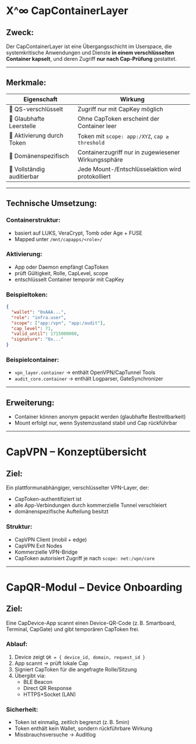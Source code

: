 
# X^∞ CapContainerLayer

## Zweck:
Der CapContainerLayer ist eine Übergangsschicht im Userspace, die systemkritische Anwendungen und Dienste **in einem verschlüsselten Container kapselt**, und deren Zugriff **nur nach Cap-Prüfung** gestattet.

---

## Merkmale:

| Eigenschaft             | Wirkung |
|-------------------------|---------|
| 🔐 QS-verschlüsselt     | Zugriff nur mit CapKey möglich |
| 🫥 Glaubhafte Leerstelle | Ohne CapToken erscheint der Container leer |
| 🔄 Aktivierung durch Token | Token mit `scope: app:/XYZ`, `cap ≥ threshold` |
| 🧠 Domänenspezifisch     | Containerzugriff nur in zugewiesener Wirkungssphäre |
| 🧾 Vollständig auditierbar | Jede Mount-/Entschlüsselaktion wird protokolliert |

---

## Technische Umsetzung:

### Containerstruktur:
- basiert auf LUKS, VeraCrypt, Tomb oder Age + FUSE
- Mapped unter `/mnt/capapps/<role>/`

### Aktivierung:
- App oder Daemon empfängt CapToken
- prüft Gültigkeit, Rolle, CapLevel, scope
- entschlüsselt Container temporär mit CapKey

### Beispieltoken:
```json
{
  "wallet": "0xAAA...",
  "role": "infra.user",
  "scope": ["app:/vpn", "app:/audit"],
  "cap_level": 71,
  "valid_until": 1715000000,
  "signature": "0x..."
}
```

### Beispielcontainer:
- `vpn_layer.container` → enthält OpenVPN/CapTunnel Tools
- `audit_core.container` → enthält Logparser, GateSynchronizer

---

## Erweiterung:
- Container können anonym gepackt werden (glaubhafte Bestreitbarkeit)
- Mount erfolgt nur, wenn Systemzustand stabil und Cap rückführbar

---

# CapVPN – Konzeptübersicht

## Ziel:
Ein plattformunabhängiger, verschlüsselter VPN-Layer, der:
- CapToken-authentifiziert ist
- alle App-Verbindungen durch kommerzielle Tunnel verschleiert
- domänenspezifische Aufteilung besitzt

### Struktur:
- CapVPN Client (mobil + edge)
- CapVPN Exit Nodes
- Kommerzielle VPN-Bridge
- CapToken autorisiert Zugriff je nach `scope: net:/vpn/core`

---

# CapQR-Modul – Device Onboarding

## Ziel:
Eine CapDevice-App scannt einen Device-QR-Code (z. B. Smartboard, Terminal, CapGate) und gibt temporären CapToken frei.

### Ablauf:
1. Device zeigt `QR = { device_id, domain, request_id }`
2. App scannt → prüft lokale Cap
3. Signiert CapToken für die angefragte Rolle/Sitzung
4. Übergibt via:
   - BLE Beacon
   - Direct QR Response
   - HTTPS+Socket (LAN)

### Sicherheit:
- Token ist einmalig, zeitlich begrenzt (z. B. 5min)
- Token enthält kein Wallet, sondern rückführbare Wirkung
- Missbrauchsversuche → Auditlog

